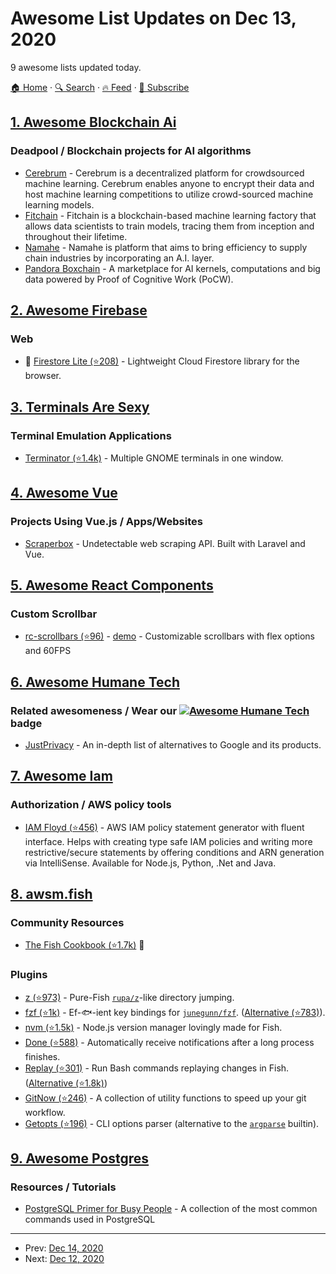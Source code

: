 # Awesome List Updates on Dec 13, 2020

9 awesome lists updated today.

[🏠 Home](/README.md) · [🔍 Search](https://www.trackawesomelist.com/search/) · [🔥 Feed](https://www.trackawesomelist.com/rss.xml) · [📮 Subscribe](https://trackawesomelist.us17.list-manage.com/subscribe?u=d2f0117aa829c83a63ec63c2f&id=36a103854c)



## [1. Awesome Blockchain Ai](/content/steven2358/awesome-blockchain-ai/README.md)

### Deadpool / Blockchain projects for AI algorithms

*   [Cerebrum](https://cerebrum.world/) - Cerebrum is a decentralized platform for crowdsourced machine learning. Cerebrum enables anyone to encrypt their data and host machine learning competitions to utilize crowd-sourced machine learning models.
*   [Fitchain](https://fitchain.io/) - Fitchain is a blockchain-based machine learning factory that allows data scientists to train models, tracing them from inception and throughout their lifetime.
*   [Namahe](https://namahe.io/) - Namahe is platform that aims to bring efficiency to supply chain industries by incorporating an A.I. layer.
*   [Pandora Boxchain](https://pandoraboxchain.ai/) - A marketplace for AI kernels, computations and big data powered by Proof of Cognitive Work (PoCW).

## [2. Awesome Firebase](/content/jthegedus/awesome-firebase/README.md)

### Web

*   🔌 [Firestore Lite (⭐208)](https://github.com/samuelgozi/firebase-firestore-lite) - Lightweight Cloud Firestore library for the browser.

## [3. Terminals Are Sexy](/content/k4m4/terminals-are-sexy/README.md)

### Terminal Emulation Applications

*   [Terminator (⭐1.4k)](https://github.com/gnome-terminator/terminator) - Multiple GNOME terminals in one window.

## [4. Awesome Vue](/content/vuejs/awesome-vue/README.md)

### Projects Using Vue.js / Apps/Websites

*   [Scraperbox](https://scraperbox.com) - Undetectable web scraping API. Built with Laravel and Vue.

## [5. Awesome React Components](/content/brillout/awesome-react-components/README.md)

### Custom Scrollbar

*   [rc-scrollbars (⭐96)](https://github.com/sakhnyuk/rc-scrollbars) - [demo](https://rc-scrollbars.vercel.app/) - Customizable scrollbars with flex options and 60FPS

## [6. Awesome Humane Tech](/content/humanetech-community/awesome-humane-tech/README.md)

### Related awesomeness / Wear our   [![Awesome Humane Tech](https://raw.githubusercontent.com/humanetech-community/awesome-humane-tech/main/humane-tech-badge.svg?sanitize=true)](https://github.com/humanetech-community/awesome-humane-tech)   badge

*   [JustPrivacy](https://justprivacy.org/google-alternatives/) - An in-depth list of alternatives to Google and its products.

## [7. Awesome Iam](/content/kdeldycke/awesome-iam/README.md)

### Authorization / AWS policy tools

*   [IAM Floyd (⭐456)](https://github.com/udondan/iam-floyd) - AWS IAM policy statement generator with fluent interface. Helps with creating type safe IAM policies and writing more restrictive/secure statements by offering conditions and ARN generation via IntelliSense. Available for Node.js, Python, .Net and Java.

## [8. awsm.fish](/content/jorgebucaran/awsm.fish/README.md)

### Community Resources

*   [The Fish Cookbook (⭐1.7k)](https://github.com/jorgebucaran/cookbook.fish) 🍣

### Plugins

*   [z (⭐973)](https://github.com/jethrokuan/z) - Pure-Fish [`rupa/z`](https://github.com/rupa/z)-like directory jumping.
*   [fzf (⭐1k)](https://github.com/PatrickF1/fzf.fish) - Ef-🐟-ient key bindings for [`junegunn/fzf`](https://github.com/junegunn/fzf). ([Alternative (⭐783)](https://github.com/jethrokuan/fzf)).
*   [nvm (⭐1.5k)](https://github.com/jorgebucaran/nvm.fish) - Node.js version manager lovingly made for Fish.
*   [Done (⭐588)](https://github.com/franciscolourenco/done) - Automatically receive notifications after a long process finishes.
*   [Replay (⭐301)](https://github.com/jorgebucaran/replay.fish) - Run Bash commands replaying changes in Fish. ([Alternative (⭐1.8k)](https://github.com/edc/bass))
*   [GitNow (⭐246)](https://github.com/joseluisq/gitnow) - A collection of utility functions to speed up your git workflow.
*   [Getopts (⭐196)](https://github.com/jorgebucaran/getopts.fish) - CLI options parser (alternative to the [`argparse`](https://fishshell.com/docs/current/cmds/argparse.html) builtin).

## [9. Awesome Postgres](/content/dhamaniasad/awesome-postgres/README.md)

### Resources / Tutorials

*   [PostgreSQL Primer for Busy People](https://zaiste.net/posts/postgresql-primer-for-busy-people/) - A collection of the most common commands used in PostgreSQL

---

- Prev: [Dec 14, 2020](/content/2020/12/14/README.md)
- Next: [Dec 12, 2020](/content/2020/12/12/README.md)